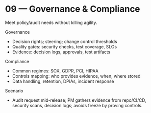 # 09 — Governance & Compliance

Meet policy/audit needs without killing agility.

Governance
- Decision rights; steering; change control thresholds
- Quality gates: security checks, test coverage, SLOs
- Evidence: decision logs, approvals, test artifacts

Compliance
- Common regimes: SOX, GDPR, PCI, HIPAA
- Controls mapping: who provides evidence, when, where stored
- Data handling, retention, DPIAs, incident response

Scenario
- Audit request mid-release; PM gathers evidence from repo/CI/CD, security scans, decision logs; avoids freeze by proving controls.
